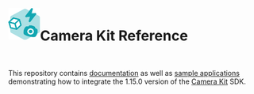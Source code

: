 <img align="left" width="64" height="64" src="docs/camerakit_icon.svg">

# Camera Kit Reference

</br>

This repository contains [documentation](./docs) as well as [sample applications](./samples) demonstrating how to integrate the 1.15.0 version of the [Camera Kit](https://kit.snapchat.com/camera-kit) SDK.
